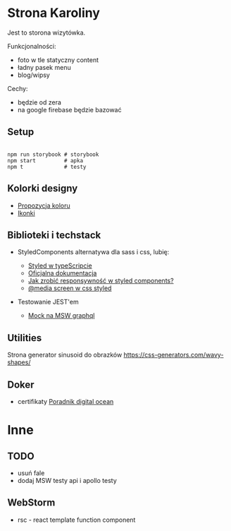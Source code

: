 # Strona Karoliny

Jest to storona wizytówka.

Funkcjonalności:

- foto w tle statyczny content
- ładny pasek menu
- blog/wipsy

Cechy:

- będzie od zera
- na google firebase będzie bazować

## Setup

```shell

npm run storybook # storybook
npm start         # apka
npm t             # testy

```

## Kolorki designy

- [Propozycja koloru](https://colorhunt.co/palette/222831393e4600adb5eeeeee)
- [Ikonki](https://www.flaticon.com/search?word=instagram)

## Biblioteki i techstack

- StyledComponents alternatywa dla sass i css, lubię:
  - [Styled w typeScripcie](https://fettblog.eu/typescript-react/styles/)
  - [Oficjalna dokumentacja](https://styled-components.com/docs/basics#adapting-based-on-props)
  - [Jak zrobić responsywność w styled components?](https://medium.com/styled-components/responsive-styled-components-in-3-minutes-ae3b58cca57b)
  - [@media screen w css styled](https://medium.com/styled-components/how-to-create-responsive-ui-with-styled-components-c6b71a3ce172)

- Testowanie JEST'em
  - [Mock na MSW graphql](https://mswjs.io/docs/getting-started/mocks/graphql-api)
## Utilities

Strona generator sinusoid do obrazków
https://css-generators.com/wavy-shapes/


## Doker

- certifikaty [Poradnik digital ocean](https://www.digitalocean.com/community/tutorials/how-to-secure-a-containerized-node-js-application-with-nginx-let-s-encrypt-and-docker-compose)

# Inne

## TODO
- usuń fale
- dodaj MSW testy api i apollo testy


## WebStorm
- rsc - react template function component